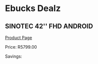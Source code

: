 
# Ebucks Dealz
## SINOTEC 42'' FHD ANDROID
[Product Page](https://www.ebucks.com/web/shop/productSelected.do?prodId=1188147515&catId=1147265922)

Price: R5799.00

Savings: 


	